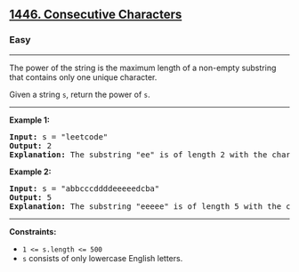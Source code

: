 <h2><a href="https://leetcode.com/problems/consecutive-characters/">1446. Consecutive Characters</a></h2>
<h3>Easy</h3>
<hr>
<div>
<p>The power of the string is the maximum length of a non-empty substring that contains only one unique character.</p>

<p>Given a string <code>s</code>, return the power of <code>s</code>.</p>

<hr>

<p><strong>Example 1:</strong></p>

<pre><strong>Input:</strong> s = "leetcode"
<strong>Output:</strong> 2
<strong>Explanation:</strong> The substring "ee" is of length 2 with the character 'e' only.
</pre>

<p><strong>Example 2:</strong></p>

<pre><strong>Input:</strong> s = "abbcccddddeeeeedcba"
<strong>Output:</strong> 5
<strong>Explanation:</strong> The substring "eeeee" is of length 5 with the character 'e' only.
</pre>

<hr>

<p><strong>Constraints:</strong></p>

<ul>
  <li><code>1 &lt;= s.length &lt;= 500</code></li>
  <li><code>s</code> consists of only lowercase English letters.</li>
</ul>
</div>
